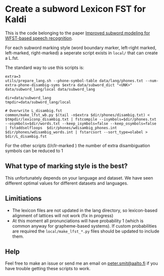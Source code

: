 # Create a subword Lexicon FST for Kaldi

This is the code belonging to the paper [Improved subword modeling for WFST-based speech recognition](https://research.aalto.fi/en/publications/improved-subword-modeling-for-wfstbased-speech-recognition(ed43f22c-f5bd-45ad-99a7-628f82f2283c).html).


For each subword marking style (word boundary marker, left-right marked, left-marked, right-marked) a seperate script exists in `local/` that can create a L.fst.

The standard way to use this scripts is:
    
    extra=3
    utils/prepare_lang.sh --phone-symbol-table data/lang/phones.txt --num-extra-phone-disambig-syms $extra data/subword_dict "<UNK>" data/subword_lang/local data/subword_lang
    
    dir=data/subword_lang
    tmpdir=data/subword_lang/local

    # Overwrite L_disambig.fst
    common/make_lfst_wb.py $(tail -n$extra $dir/phones/disambig.txt) < $tmpdir/lexiconp_disambig.txt | fstcompile --isymbols=$dir/phones.txt --osymbols=$dir/words.txt --keep_isymbols=false --keep_osymbols=false | fstaddselfloops  $dir/phones/wdisambig_phones.int $dir/phones/wdisambig_words.int | fstarcsort --sort_type=olabel > $dir/L_disambig.fst 

For the other scripts (l/r/lr-marked ) the number of extra disambiguation symbols can be reduced to 1

## What type of marking style is the best?

This unfortunately depends on your language and dataset. We have seen different optimal values for different datasets and languages.

## Limitiations

 - The lexicon files are not updated in the lang directory, so lexicon-based alignment of lattices will not work (fix in progress)
 - At this moment all pronunciations will have probability 1 (which is common anyway for grapheme-based systems). If custom probabilities are required the `local/make_lfst_*.py` files should be updated to include them.


## Help

Feel free to make an issue or send me an email on peter.smit@aalto.fi if you have trouble getting these scripts to work.
